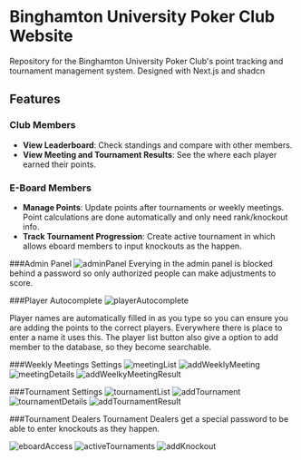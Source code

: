 # Binghamton University Poker Club Website

Repository for the Binghamton University Poker Club's point tracking and tournament management system.
Designed with Next.js and shadcn

## Features

### Club Members
- **View Leaderboard**: Check standings and compare with other members.
- **View Meeting and Tournament Results**: See the where each player earned their points.

### E-Board Members
- **Manage Points**: Update points after tournaments or weekly meetings. Point calculations are done automatically and only need rank/knockout info.
- **Track Tournament Progression**: Create active tournament in which allows eboard members to input knockouts as the happen.

###Admin Panel
![adminPanel](readme-img/edit-options.png)
Everying in the admin panel is blocked behind a password so only authorized people can make adjustments to score.

###Player Autocomplete
![playerAutocomplete](readme-img/player-list.png)

Player names are automatically filled in as you type so you can ensure you are adding the points to the correct players.
Everywhere there is place to enter a name it uses this.
The player list button also give a option to add member to the database, so they become searchable.

###Weekly Meetings Settings
![meetingList](readme-img/meeting-list.png)
![addWeeklyMeeting](readme-img/add-weekly-meeting.png)
![meetingDetails](readme-img/meeting-details.png)
![addWeelkyMeetingResult](readme-img/add-new-meeting-result.png)

###Tournament Settings
![tournamentList](readme-img/tournament-list.png)
![addTournament](readme-img/create-new-tournament.png)
![tournamentDetails](readme-img/tournament-details.png)
![addTournamentResult](readme-img/add-tournament-result.png)

###Tournament Dealers
Tournament Dealers get a special password to be able to enter knockouts as they happen.

![eboardAccess](readme-img/eboard-access.png)
![activeTournaments](readme-img/active-tournaments.png)
![addKnockout](readme-img/add-knockout.png)